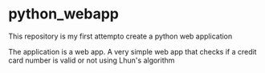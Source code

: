 # python_webapp
This repository is my first attempto create a python web application


The application is a web app.  A very simple web app that checks if a credit card number is valid or not using Lhun's algorithm
